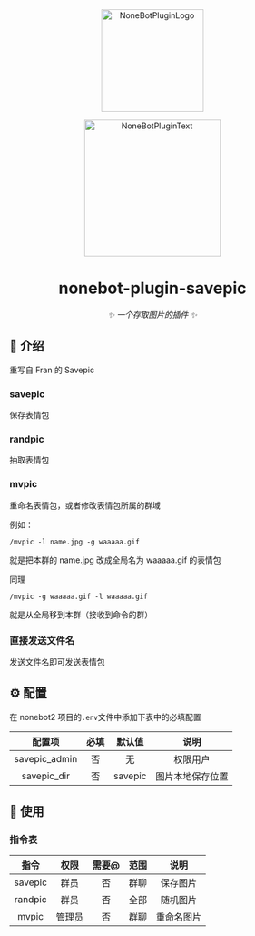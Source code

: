 <div align="center">
  <a href="https://v2.nonebot.dev/store"><img src="https://github.com/A-kirami/nonebot-plugin-template/blob/resources/nbp_logo.png" width="180" height="180" alt="NoneBotPluginLogo"></a>
  <br>
  <p><img src="https://github.com/A-kirami/nonebot-plugin-template/blob/resources/NoneBotPlugin.svg" width="240" alt="NoneBotPluginText"></p>
</div>

<div align="center">

# nonebot-plugin-savepic

_✨ 一个存取图片的插件 ✨_

</div>

## 📖 介绍

重写自 Fran 的 Savepic

### savepic

保存表情包

### randpic

抽取表情包

### mvpic

重命名表情包，或者修改表情包所属的群域

例如：

```
/mvpic -l name.jpg -g waaaaa.gif
```

就是把本群的 name.jpg 改成全局名为 waaaaa.gif 的表情包

同理

```
/mvpic -g waaaaa.gif -l waaaaa.gif
```

就是从全局移到本群（接收到命令的群）

### 直接发送文件名

发送文件名即可发送表情包

## ⚙️ 配置

在 nonebot2 项目的`.env`文件中添加下表中的必填配置

| 配置项 | 必填 | 默认值 | 说明 |
|:-----:|:----:|:----:|:----:|
| savepic_admin | 否 | 无 | 权限用户 |
| savepic_dir | 否 | savepic | 图片本地保存位置 |

## 🎉 使用

### 指令表

| 指令 | 权限 | 需要@ | 范围 | 说明 |
|:-----:|:----:|:----:|:----:|:----:|
| savepic | 群员 | 否 | 群聊 | 保存图片 |
| randpic | 群员 | 否 | 全部 | 随机图片 |
| mvpic | 管理员 | 否 | 群聊 | 重命名图片 |
